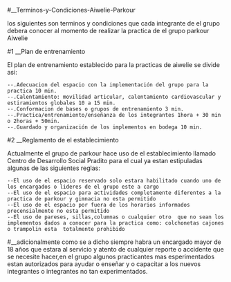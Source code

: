 #__Terminos-y-Condiciones-Aiwelie-Parkour

los siguientes son terminos y condiciones que cada integrante de el grupo debera conocer al momento de realizar la practica de el grupo parkour Aiwelie

#1 __Plan de entrenamiento

El plan de entrenamiento establecido para la practicas de aiwelie se divide asi:

	--.Adecuacion del espacio con la implementación del grupo para la practica 10 min.
	--.Calentamiento: movilidad articular, calentamiento cardiovascular y estiramientos globales 10 a 15 min.
	--.Conformacion de bases o grupos de entrenamiento 3 min. 
	--.Practica/entrenamiento/enseñanza de los integrantes 1hora + 30 min o 2horas + 50min.
	--.Guardado y organización de los implementos en bodega 10 min.

#2 __Reglamento de el establecimiento
		
Actualmente el grupo de parkour  hace uso de el establecimiento llamado Centro de Desarrollo Social Pradito para el cual ya estan 				estipuladas algunas de las siguientes reglas:

	--El uso de el espacio reservado solo estara habilitado cuando uno de los encargados o lideres de el grupo este a cargo
	--El uso de el espacio para actividades completamente diferentes a la practica de parkour y gimnacia no esta permitido
	--El uso de el espacio por fuera de los horarios informados precensialmente no esta permitido
	--El uso de pareses, sillas,columnas o cualquier otro  que no sean los implementos dados a conocer para la practica como: colchonetas cajones o trampolin esta  totalmente prohibido

#__adicionalmente como se a dicho siempre habra un encargado mayor de 18 años que estara al servicio y atento de cualquier reporte o accidente que se necesite hacer,en el grupo algunos practicantes mas esperimentados estan autorizados para ayudar o enseñar y o capacitar a los nuevos integrantes o integrantes no tan experimentados.
